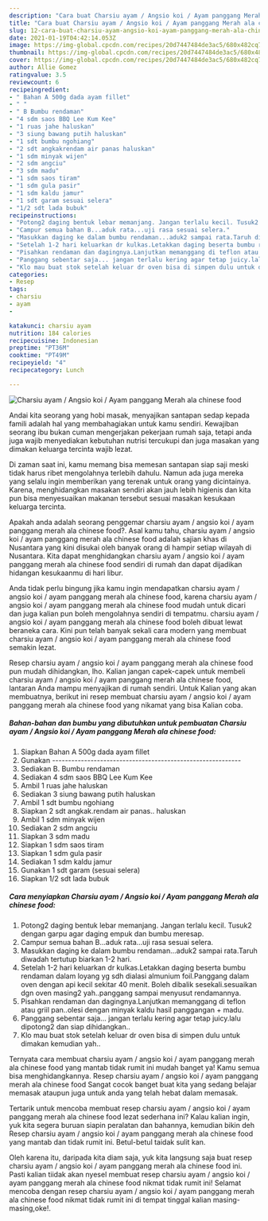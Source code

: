```yaml
---
description: "Cara buat Charsiu ayam / Angsio koi / Ayam panggang Merah ala chinese food yang lezat dan Mudah Dibuat"
title: "Cara buat Charsiu ayam / Angsio koi / Ayam panggang Merah ala chinese food yang lezat dan Mudah Dibuat"
slug: 12-cara-buat-charsiu-ayam-angsio-koi-ayam-panggang-merah-ala-chinese-food-yang-lezat-dan-mudah-dibuat
date: 2021-01-19T04:42:14.053Z
image: https://img-global.cpcdn.com/recipes/20d7447484de3ac5/680x482cq70/charsiu-ayam-angsio-koi-ayam-panggang-merah-ala-chinese-food-foto-resep-utama.jpg
thumbnail: https://img-global.cpcdn.com/recipes/20d7447484de3ac5/680x482cq70/charsiu-ayam-angsio-koi-ayam-panggang-merah-ala-chinese-food-foto-resep-utama.jpg
cover: https://img-global.cpcdn.com/recipes/20d7447484de3ac5/680x482cq70/charsiu-ayam-angsio-koi-ayam-panggang-merah-ala-chinese-food-foto-resep-utama.jpg
author: Allie Gomez
ratingvalue: 3.5
reviewcount: 6
recipeingredient:
- " Bahan A 500g dada ayam fillet"
- " "
- " B Bumbu rendaman"
- "4 sdm saos BBQ Lee Kum Kee"
- "1 ruas jahe haluskan"
- "3 siung bawang putih haluskan"
- "1 sdt bumbu ngohiang"
- "2 sdt angkakrendam air panas haluskan"
- "1 sdm minyak wijen"
- "2 sdm angciu"
- "3 sdm madu"
- "1 sdm saos tiram"
- "1 sdm gula pasir"
- "1 sdm kaldu jamur"
- "1 sdt garam sesuai selera"
- "1/2 sdt lada bubuk"
recipeinstructions:
- "Potong2 daging bentuk lebar memanjang. Jangan terlalu kecil. Tusuk2 dengan garpu agar daging empuk dan bumbu meresap."
- "Campur semua bahan B...aduk rata...uji rasa sesuai selera."
- "Masukkan daging ke dalam bumbu rendaman...aduk2 sampai rata.Taruh diwadah tertutup biarkan 1-2 hari."
- "Setelah 1-2 hari keluarkan dr kulkas.Letakkan daging beserta bumbu rendaman dalam loyang yg sdh dialasi almunium foil.Panggang dalam oven dengan api kecil sekitar 40 menit. Boleh dibalik sesekali.sesuaikan dgn oven masing2 yah..panggang sampai menyusut rendamannya."
- "Pisahkan rendaman dan dagingnya.Lanjutkan memanggang di teflon atau griil pan..olesi dengan minyak kaldu hasil panggangan + madu."
- "Panggang sebentar saja... jangan terlalu kering agar tetap juicy.lalu dipotong2 dan siap dihidangkan.."
- "Klo mau buat stok setelah keluar dr oven bisa di simpen dulu untuk dimakan kemudian yah.."
categories:
- Resep
tags:
- charsiu
- ayam
- 

katakunci: charsiu ayam  
nutrition: 184 calories
recipecuisine: Indonesian
preptime: "PT36M"
cooktime: "PT49M"
recipeyield: "4"
recipecategory: Lunch

---
```



![Charsiu ayam / Angsio koi / Ayam panggang Merah ala chinese food](https://img-global.cpcdn.com/recipes/20d7447484de3ac5/680x482cq70/charsiu-ayam-angsio-koi-ayam-panggang-merah-ala-chinese-food-foto-resep-utama.jpg)

Andai kita seorang yang hobi masak, menyajikan santapan sedap kepada famili adalah hal yang membahagiakan untuk kamu sendiri. Kewajiban seorang ibu bukan cuman mengerjakan pekerjaan rumah saja, tetapi anda juga wajib menyediakan kebutuhan nutrisi tercukupi dan juga masakan yang dimakan keluarga tercinta wajib lezat.

Di zaman  saat ini, kamu memang bisa memesan santapan siap saji meski tidak harus ribet mengolahnya terlebih dahulu. Namun ada juga mereka yang selalu ingin memberikan yang terenak untuk orang yang dicintainya. Karena, menghidangkan masakan sendiri akan jauh lebih higienis dan kita pun bisa menyesuaikan makanan tersebut sesuai masakan kesukaan keluarga tercinta. 



Apakah anda adalah seorang penggemar charsiu ayam / angsio koi / ayam panggang merah ala chinese food?. Asal kamu tahu, charsiu ayam / angsio koi / ayam panggang merah ala chinese food adalah sajian khas di Nusantara yang kini disukai oleh banyak orang di hampir setiap wilayah di Nusantara. Kita dapat menghidangkan charsiu ayam / angsio koi / ayam panggang merah ala chinese food sendiri di rumah dan dapat dijadikan hidangan kesukaanmu di hari libur.

Anda tidak perlu bingung jika kamu ingin mendapatkan charsiu ayam / angsio koi / ayam panggang merah ala chinese food, karena charsiu ayam / angsio koi / ayam panggang merah ala chinese food mudah untuk dicari dan juga kalian pun boleh mengolahnya sendiri di tempatmu. charsiu ayam / angsio koi / ayam panggang merah ala chinese food boleh dibuat lewat beraneka cara. Kini pun telah banyak sekali cara modern yang membuat charsiu ayam / angsio koi / ayam panggang merah ala chinese food semakin lezat.

Resep charsiu ayam / angsio koi / ayam panggang merah ala chinese food pun mudah dihidangkan, lho. Kalian jangan capek-capek untuk membeli charsiu ayam / angsio koi / ayam panggang merah ala chinese food, lantaran Anda mampu menyajikan di rumah sendiri. Untuk Kalian yang akan membuatnya, berikut ini resep membuat charsiu ayam / angsio koi / ayam panggang merah ala chinese food yang nikamat yang bisa Kalian coba.

<!--inarticleads1-->

##### Bahan-bahan dan bumbu yang dibutuhkan untuk pembuatan Charsiu ayam / Angsio koi / Ayam panggang Merah ala chinese food:

1. Siapkan  Bahan A 500g dada ayam fillet
1. Gunakan  -----------------------------------------------------------
1. Sediakan  B. Bumbu rendaman
1. Sediakan 4 sdm saos BBQ Lee Kum Kee
1. Ambil 1 ruas jahe haluskan
1. Sediakan 3 siung bawang putih haluskan
1. Ambil 1 sdt bumbu ngohiang
1. Siapkan 2 sdt angkak.rendam air panas.. haluskan
1. Ambil 1 sdm minyak wijen
1. Sediakan 2 sdm angciu
1. Siapkan 3 sdm madu
1. Siapkan 1 sdm saos tiram
1. Siapkan 1 sdm gula pasir
1. Sediakan 1 sdm kaldu jamur
1. Gunakan 1 sdt garam (sesuai selera)
1. Siapkan 1/2 sdt lada bubuk




<!--inarticleads2-->

##### Cara menyiapkan Charsiu ayam / Angsio koi / Ayam panggang Merah ala chinese food:

1. Potong2 daging bentuk lebar memanjang. Jangan terlalu kecil. Tusuk2 dengan garpu agar daging empuk dan bumbu meresap.
1. Campur semua bahan B...aduk rata...uji rasa sesuai selera.
1. Masukkan daging ke dalam bumbu rendaman...aduk2 sampai rata.Taruh diwadah tertutup biarkan 1-2 hari.
1. Setelah 1-2 hari keluarkan dr kulkas.Letakkan daging beserta bumbu rendaman dalam loyang yg sdh dialasi almunium foil.Panggang dalam oven dengan api kecil sekitar 40 menit. Boleh dibalik sesekali.sesuaikan dgn oven masing2 yah..panggang sampai menyusut rendamannya.
1. Pisahkan rendaman dan dagingnya.Lanjutkan memanggang di teflon atau griil pan..olesi dengan minyak kaldu hasil panggangan + madu.
1. Panggang sebentar saja... jangan terlalu kering agar tetap juicy.lalu dipotong2 dan siap dihidangkan..
1. Klo mau buat stok setelah keluar dr oven bisa di simpen dulu untuk dimakan kemudian yah..




Ternyata cara membuat charsiu ayam / angsio koi / ayam panggang merah ala chinese food yang mantab tidak rumit ini mudah banget ya! Kamu semua bisa menghidangkannya. Resep charsiu ayam / angsio koi / ayam panggang merah ala chinese food Sangat cocok banget buat kita yang sedang belajar memasak ataupun juga untuk anda yang telah hebat dalam memasak.

Tertarik untuk mencoba membuat resep charsiu ayam / angsio koi / ayam panggang merah ala chinese food lezat sederhana ini? Kalau kalian ingin, yuk kita segera buruan siapin peralatan dan bahannya, kemudian bikin deh Resep charsiu ayam / angsio koi / ayam panggang merah ala chinese food yang mantab dan tidak rumit ini. Betul-betul taidak sulit kan. 

Oleh karena itu, daripada kita diam saja, yuk kita langsung saja buat resep charsiu ayam / angsio koi / ayam panggang merah ala chinese food ini. Pasti kalian tiidak akan nyesel membuat resep charsiu ayam / angsio koi / ayam panggang merah ala chinese food nikmat tidak rumit ini! Selamat mencoba dengan resep charsiu ayam / angsio koi / ayam panggang merah ala chinese food nikmat tidak rumit ini di tempat tinggal kalian masing-masing,oke!.

